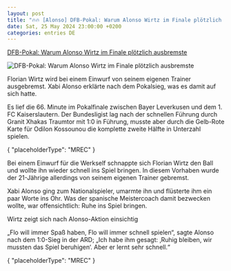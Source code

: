 ```yaml
---
layout: post
title: "🔥🔥 [Alonso] DFB-Pokal: Warum Alonso Wirtz im Finale plötzlich ausbremste"
date: Sat, 25 May 2024 23:00:00 +0200
categories: entries DE
---
```

[DFB-Pokal: Warum Alonso Wirtz im Finale plötzlich ausbremste](https://www.sport1.de/news/fussball/dfb-pokal/2024/05/dfb-pokal-warum-alonso-wirtz-im-finale-plotzlich-ausbremste)

![DFB-Pokal: Warum Alonso Wirtz im Finale plötzlich ausbremste](https://reshape.sport1.de/c/t/af80f722-cae5-47b9-ab06-cdcd7945907c/1200x630)

Florian Wirtz wird bei einem Einwurf von seinem eigenen Trainer ausgebremst. Xabi Alonso erklärte nach dem Pokalsieg, was es damit auf sich hatte.

Es lief die 66. Minute im Pokalfinale zwischen Bayer Leverkusen und dem 1. FC Kaiserslautern. Der Bundesligist lag nach der schnellen Führung durch Granit Xhakas Traumtor mit 1:0 in Führung, musste aber durch die Gelb-Rote Karte für Odilon Kossounou die komplette zweite Hälfte in Unterzahl spielen.

{ "placeholderType": "MREC" }

Bei einem Einwurf für die Werkself schnappte sich Florian Wirtz den Ball und wollte ihn wieder schnell ins Spiel bringen. In diesem Vorhaben wurde der 21-Jährige allerdings von seinem eigenen Trainer gebremst.

Xabi Alonso ging zum Nationalspieler, umarmte ihn und flüsterte ihm ein paar Worte ins Ohr. Was der spanische Meistercoach damit bezwecken wollte, war offensichtlich: Ruhe ins Spiel bringen.

Wirtz zeigt sich nach Alonso-Aktion einsichtig

„Flo will immer Spaß haben, Flo will immer schnell spielen“, sagte Alonso nach dem 1:0-Sieg in der ARD; „Ich habe ihm gesagt: ‚Ruhig bleiben, wir mussten das Spiel beruhigen‘. Aber er lernt sehr schnell.“

{ "placeholderType": "MREC" }

